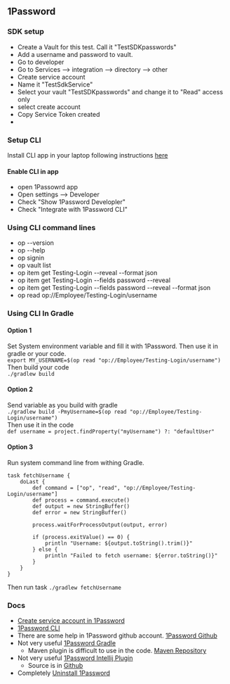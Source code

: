
## 1Password
### SDK setup 
- Create a Vault for this test. Call it "TestSDKpasswords"
- Add a username and password to vault. 
- Go to developer 
- Go to Services --> integration --> directory --> other
- Create service account 
- Name it "TestSdkService"
- Select your vault  "TestSDKpasswords" and change it to "Read" access only 
- select create account 
- Copy Service Token created 
- 


### Setup CLI
Install CLI app in your laptop following instructions [here](https://developer.1password.com/docs/cli/get-started/)
#### Enable CLI in app
- open 1Passowrd app 
- Open settings --> Developer 
- Check "Show 1Password Developler"
- Check "Integrate with 1Password CLI"

### Using CLI command lines 
- op --version
- op --help
- op signin
- op vault list
- op item get Testing-Login --reveal --format json
- op item get Testing-Login --fields password --reveal
- op item get Testing-Login --fields password --reveal --format json
- op read op://Employee/Testing-Login/username

### Using CLI In Gradle 
#### Option 1
Set System environment variable and fill it with 1Password. Then use it in gradle or your code. <br>
`export MY_USERNAME=$(op read "op://Employee/Testing-Login/username")` <br>
Then build your code <br>
`./gradlew build`

#### Option 2
Send variable as you build with gradle <br>
`./gradlew build -PmyUsername=$(op read "op://Employee/Testing-Login/username")` <br>
Then use it in the code <br>
`def username = project.findProperty("myUsername") ?: "defaultUser"` <br>

#### Option 3
Run system command line from withing Gradle. <br>
```
task fetchUsername {
    doLast {
        def command = ["op", "read", "op://Employee/Testing-Login/username"]
        def process = command.execute()
        def output = new StringBuffer()
        def error = new StringBuffer()

        process.waitForProcessOutput(output, error)

        if (process.exitValue() == 0) {
            println "Username: ${output.toString().trim()}"
        } else {
            println "Failed to fetch username: ${error.toString()}"
        }
    }
}
```
Then run task 
```./gradlew fetchUsername```


### Docs
- [Create service account in 1Password](https://youtu.be/E3HKeG9P8HA?si=vZux4R_f974AlR0F)
- [1Password CLI](https://developer.1password.com/docs/cli#quick-st)
- There are some help in 1Password github account. [1Password Github](https://github.com/1Password)
- Not very useful [1Password Gradle](https://github.com/ValtechMobility/gradle-onepassword-credentials-plugin) 
  - Maven plugin is difficult to use in the code. [Maven Repository](https://mvnrepository.com/artifact/com.github.anonymousmister.gradle.plugin/1password-plugin/0.0.8)
- Not very useful [1Password Intellij Plugin](https://plugins.jetbrains.com/plugin/19698-1password) 
  - Source is in [Github](https://github.com/shyim/idea-1password)
- Completely [Uninstall 1Password](https://support.1password.com/uninstall-1password/?mac)